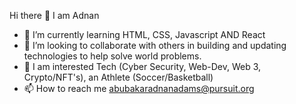 Hi there 👋
I am Adnan
- 🌱 I’m currently learning HTML, CSS, Javascript AND React
- 👯 I’m looking to collaborate with others in building and updating technologies to help solve world problems.
- :eyes: I am interested Tech (Cyber Security, Web-Dev, Web 3, Crypto/NFT's), an Athlete (Soccer/Basketball)
- 📫 How to reach me abubakaradnanadams@pursuit.org
